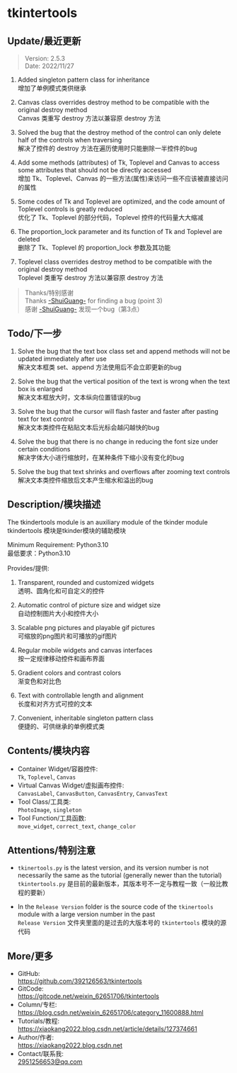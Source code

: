 **tkintertools**
================

Update/最近更新
-------------------
> Version: 2.5.3  
> Date: 2022/11/27

1. Added singleton pattern class for inheritance  
增加了单例模式类供继承

2. Canvas class overrides destroy method to be compatible with the original destroy method  
Canvas 类重写 destroy 方法以兼容原 destroy 方法

3. Solved the bug that the destroy method of the control can only delete half of the controls when traversing  
解决了控件的 destroy 方法在遍历使用时只能删除一半控件的bug

4. Add some methods (attributes) of Tk, Toplevel and Canvas to access some attributes that should not be directly accessed  
增加 Tk、Toplevel、Canvas 的一些方法(属性)来访问一些不应该被直接访问的属性

5. Some codes of Tk and Toplevel are optimized, and the code amount of Toplevel controls is greatly reduced  
优化了 Tk、Toplevel 的部分代码，Toplevel 控件的代码量大大缩减

6. The proportion_lock parameter and its function of Tk and Toplevel are deleted  
删除了 Tk、Toplevel 的 proportion_lock 参数及其功能

7. Toplevel class overrides destroy method to be compatible with the original destroy method  
Toplevel 类重写 destroy 方法以兼容原 destroy 方法

> Thanks/特别感谢  
Thanks [-ShuiGuang-](https://blog.csdn.net/atlantis618) for finding a bug (point 3)  
感谢 [-ShuiGuang-](https://blog.csdn.net/atlantis618) 发现一个bug（第3点）

Todo/下一步
----------

1. Solve the bug that the text box class set and append methods will not be updated immediately after use  
解决文本框类 set、append 方法使用后不会立即更新的bug

2. Solve the bug that the vertical position of the text is wrong when the text box is enlarged  
解决文本框放大时，文本纵向位置错误的bug

3. Solve the bug that the cursor will flash faster and faster after pasting text for text control  
解决文本类控件在粘贴文本后光标会越闪越快的bug

4. Solve the bug that there is no change in reducing the font size under certain conditions  
解决字体大小进行缩放时，在某种条件下缩小没有变化的bug

5. Solve the bug that text shrinks and overflows after zooming text controls  
解决文本类控件缩放后文本产生缩水和溢出的bug

Description/模块描述
-------------------

The tkindertools module is an auxiliary module of the tkinder module  
tkindertools 模块是tkinder模块的辅助模块

Minimum Requirement: Python3.10  
最低要求：Python3.10

Provides/提供:
1. Transparent, rounded and customized widgets  
透明、圆角化和可自定义的控件

2. Automatic control of picture size and widget size  
自动控制图片大小和控件大小

3. Scalable png pictures and playable gif pictures  
可缩放的png图片和可播放的gif图片

4. Regular mobile widgets and canvas interfaces  
按一定规律移动控件和画布界面

5. Gradient colors and contrast colors  
渐变色和对比色

6. Text with controllable length and alignment  
长度和对齐方式可控的文本

7. Convenient, inheritable singleton pattern class  
便捷的、可供继承的单例模式类

Contents/模块内容
----------------

* Container Widget/容器控件:  
`Tk`, `Toplevel`, `Canvas`
* Virtual Canvas Widget/虚拟画布控件:  
`CanvasLabel`, `CanvasButton`, `CanvasEntry`, `CanvasText`
* Tool Class/工具类:  
`PhotoImage`, `singleton`
* Tool Function/工具函数:  
`move_widget`, `correct_text`, `change_color`

Attentions/特别注意
------------------

* `tkinertools.py` is the latest version, and its version number is not necessarily the same as the tutorial (generally newer than the tutorial)  
`tkintertools.py` 是目前的最新版本，其版本号不一定与教程一致（一般比教程的要新）

* In the `Release Version` folder is the source code of the `tkinertools` module with a large version number in the past  
`Release Version` 文件夹里面的是过去的大版本号的 `tkintertools` 模块的源代码

More/更多
--------

* GitHub:  
https://github.com/392126563/tkintertools
* GitCode:  
https://gitcode.net/weixin_62651706/tkintertools
* Column/专栏:  
https://blog.csdn.net/weixin_62651706/category_11600888.html
* Tutorials/教程:  
https://xiaokang2022.blog.csdn.net/article/details/127374661
* Author/作者:  
https://xiaokang2022.blog.csdn.net
* Contact/联系我:  
2951256653@qq.com
